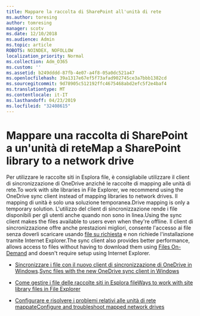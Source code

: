 ```yaml
---
title: Mappare la raccolta di SharePoint all'unità di rete
ms.author: toresing
author: tomresing
manager: scotv
ms.date: 12/10/2018
ms.audience: Admin
ms.topic: article
ROBOTS: NOINDEX, NOFOLLOW
localization_priority: Normal
ms.collection: Adm_O365
ms.custom: ''
ms.assetid: b249dddd-87fb-4e07-a4f8-05a0dc521a47
ms.openlocfilehash: 39a1317e67ef5f73afad902745ce3a7bbb1382cd
ms.sourcegitcommit: 9d78905c512192ffc4675468abd2efc5f2e4baf4
ms.translationtype: MT
ms.contentlocale: it-IT
ms.lasthandoff: 04/23/2019
ms.locfileid: "32408615"
---
```

# <a name="map-a-sharepoint-library-to-a-network-drive"></a><span data-ttu-id="366af-102">Mappare una raccolta di SharePoint a un'unità di rete</span><span class="sxs-lookup"><span data-stu-id="366af-102">Map a SharePoint library to a network drive</span></span>

<span data-ttu-id="366af-103">Per utilizzare le raccolte siti in Esplora file, è consigliabile utilizzare il client di sincronizzazione di OneDrive anziché le raccolte di mapping alle unità di rete.</span><span class="sxs-lookup"><span data-stu-id="366af-103">To work with site libraries in File Explorer, we recommend using the OneDrive sync client instead of mapping libraries to network drives.</span></span> <span data-ttu-id="366af-104">Il mapping di unità è solo una soluzione temporanea.</span><span class="sxs-lookup"><span data-stu-id="366af-104">Drive mapping is only a temporary solution.</span></span> <span data-ttu-id="366af-105">L'utilizzo del client di sincronizzazione rende i file disponibili per gli utenti anche quando non sono in linea.</span><span class="sxs-lookup"><span data-stu-id="366af-105">Using the sync client makes the files available to users even when they're offline.</span></span> <span data-ttu-id="366af-106">Il client di sincronizzazione offre anche prestazioni migliori, consente l'accesso ai file senza doverli scaricare usando [file su richiesta](https://support.office.com/article/Learn-about-OneDrive-Files-On-Demand-0E6860D3-D9F3-4971-B321-7092438FB38E) e non richiede l'installazione tramite Internet Explorer.</span><span class="sxs-lookup"><span data-stu-id="366af-106">The sync client also provides better performance, allows access to files without having to download them using [Files On-Demand](https://support.office.com/article/Learn-about-OneDrive-Files-On-Demand-0E6860D3-D9F3-4971-B321-7092438FB38E) and doesn't require setup using Internet Explorer.</span></span> 
  
- <span data-ttu-id="366af-107">[Sincronizzare i file con il nuovo client di sincronizzazione di OneDrive in Windows](https://go.microsoft.com/fwlink/?linkid=866427).</span><span class="sxs-lookup"><span data-stu-id="366af-107">[Sync files with the new OneDrive sync client in Windows](https://go.microsoft.com/fwlink/?linkid=866427)</span></span>
    
- [<span data-ttu-id="366af-108">Come gestire i file delle raccolte siti in Esplora file</span><span class="sxs-lookup"><span data-stu-id="366af-108">Ways to work with site library files in File Explorer</span></span>](https://go.microsoft.com/fwlink/?linkid=866291)
    
- [<span data-ttu-id="366af-109">Configurare e risolvere i problemi relativi alle unità di rete mappate</span><span class="sxs-lookup"><span data-stu-id="366af-109">Configure and troubleshoot mapped network drives</span></span>](https://support.microsoft.com/kb/2616712)
    

